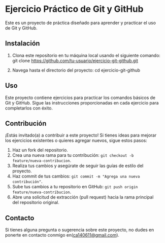 # Ejercicio Práctico de Git y GitHub

Este es un proyecto de práctica diseñado para aprender y practicar el uso de Git y GitHub.

## Instalación

1. Clona este repositorio en tu máquina local usando el siguiente comando:
git clone https://github.com/tu-usuario/ejercicio-git-github.git 


2. Navega hasta el directorio del proyecto:
cd ejercicio-git-github


## Uso

Este proyecto contiene ejercicios para practicar los comandos básicos de Git y GitHub. Sigue las instrucciones proporcionadas en cada ejercicio para completarlos con éxito.

## Contribución

¡Estás invitado(a) a contribuir a este proyecto! Si tienes ideas para mejorar los ejercicios existentes o quieres agregar nuevos, sigue estos pasos:

1. Haz un fork del repositorio.
2. Crea una nueva rama para tu contribución: `git checkout -b feature/nueva-contribucion`.
3. Realiza tus cambios y asegúrate de seguir las guías de estilo del proyecto.
4. Haz commit de tus cambios: `git commit -m "Agrega una nueva contribución"`.
5. Sube tus cambios a tu repositorio en GitHub: `git push origin feature/nueva-contribucion`.
6. Abre una solicitud de extracción (pull request) hacia la rama principal del repositorio original.

## Contacto

Si tienes alguna pregunta o sugerencia sobre este proyecto, no dudes en ponerte en contacto conmigo en(ca140611@gmail.com).

